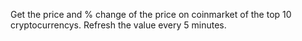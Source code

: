 Get the price and % change of the price on coinmarket of the top 10 cryptocurrencys. Refresh the value every 5 minutes.
